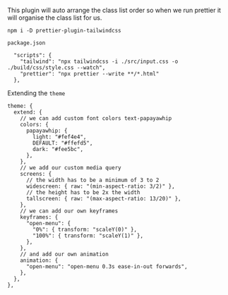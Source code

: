 This plugin will auto arrange the class list order so when we run prettier it will organise the class list for us.

```
npm i -D prettier-plugin-tailwindcss
```

`package.json`

```
  "scripts": {
    "tailwind": "npx tailwindcss -i ./src/input.css -o ./build/css/style.css --watch",
    "prettier": "npx prettier --write **/*.html"
  },
```

Extending the `theme`

```
theme: {
  extend: {
    // we can add custom font colors text-papayawhip
    colors: {
      papayawhip: {
        light: "#fef4e4",
        DEFAULT: "#ffefd5",
        dark: "#fee5bc",
      },
    },
    // we add our custom media query
    screens: {
      // the width has to be a minimum of 3 to 2
      widescreen: { raw: "(min-aspect-ratio: 3/2)" },
      // the height has to be 2x the width
      tallscreen: { raw: "(max-aspect-ratio: 13/20)" },
    },
    // we can add our own keyframes
    keyframes: {
      "open-menu": {
        "0%": { transform: "scaleY(0)" },
        "100%": { transform: "scaleY(1)" },
      },
    },
    // and add our own animation
    animation: {
      "open-menu": "open-menu 0.3s ease-in-out forwards",
    },
  },
},
```
